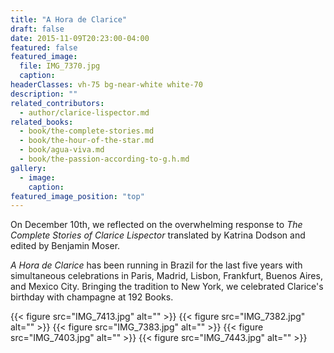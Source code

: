 ```yaml
---
title: "A Hora de Clarice"
draft: false
date: 2015-11-09T20:23:00-04:00
featured: false
featured_image:
  file: IMG_7370.jpg
  caption:
headerClasses: vh-75 bg-near-white white-70
description: ""
related_contributors:
  - author/clarice-lispector.md
related_books:
  - book/the-complete-stories.md
  - book/the-hour-of-the-star.md
  - book/agua-viva.md
  - book/the-passion-according-to-g.h.md
gallery:
  - image:
    caption:
featured_image_position: "top"
---
```


On December 10th, we reflected on the overwhelming response to _The Complete Stories of Clarice Lispector_ translated by Katrina Dodson and edited by Benjamin Moser.

_A Hora de Clarice_ has been running in Brazil for the last five years with simultaneous celebrations in Paris, Madrid, Lisbon, Frankfurt, Buenos Aires, and Mexico City. Bringing the tradition to New York, we celebrated Clarice's birthday with champagne at 192 Books.


{{< figure src="IMG_7413.jpg" alt="" >}}
{{< figure src="IMG_7382.jpg" alt="" >}}
{{< figure src="IMG_7383.jpg" alt="" >}}
{{< figure src="IMG_7403.jpg" alt="" >}}
{{< figure src="IMG_7443.jpg" alt="" >}}
